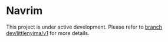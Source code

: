 # Navrim

This project is under active development. Please refer to [branch dev/littlenyima/v1](https://github.com/vassar-robotics/navrim/tree/dev/littlenyima/v1) for more details.
